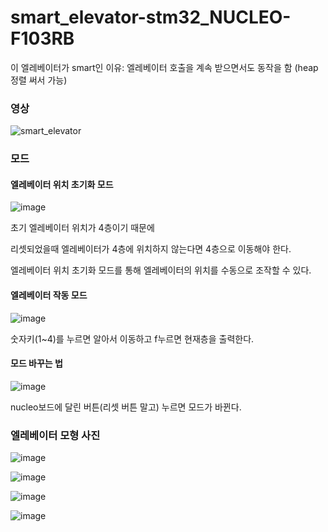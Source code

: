# smart_elevator-stm32_NUCLEO-F103RB

이 엘레베이터가 smart인 이유: 엘레베이터 호출을 계속 받으면서도 동작을 함 (heap 정렬 써서 가능)

### 영상

![smart_elevator](https://github.com/MiiKiyoshi/smart_elevator-stm32_NUCLEO-F103RB/assets/121929511/6e2c1d65-c3ad-47b3-a5b7-2243da03c952)

### 모드

#### 엘레베이터 위치 초기화 모드

![image](https://github.com/MiiKiyoshi/smart_elevator-stm32_NUCLEO-F103RB/assets/121929511/1385bad4-5cae-4d99-9cbf-b9f59e34ba79)

초기 엘레베이터 위치가 4층이기 때문에 

리셋되었을때 엘레베이터가 4층에 위치하지 않는다면 4층으로 이동해야 한다.

엘레베이터 위치 초기화 모드를 통해 엘레베이터의 위치를 수동으로 조작할 수 있다.



#### 엘레베이터 작동 모드

![image](https://github.com/MiiKiyoshi/smart_elevator-stm32_NUCLEO-F103RB/assets/121929511/14f2da67-5cd9-48ad-847d-2d6508d35a79)

숫자키(1~4)를 누르면 알아서 이동하고 f누르면 현재층을 출력한다.

#### 모드 바꾸는 법

![image](https://github.com/MiiKiyoshi/smart_elevator-stm32_NUCLEO-F103RB/assets/121929511/eb951727-19c8-4d60-95cb-c214d4de89ac)

nucleo보드에 달린 버튼(리셋 버튼 말고) 누르면 모드가 바뀐다.

### 엘레베이터 모형 사진

![image](https://github.com/MiiKiyoshi/smart_elevator-stm32_NUCLEO-F103RB/assets/121929511/0cc49afc-9273-49fa-a37a-716bfdaf5d3c)

![image](https://github.com/MiiKiyoshi/smart_elevator-stm32_NUCLEO-F103RB/assets/121929511/4adbffcd-7082-4bcf-b674-10d45b2d288b)

![image](https://github.com/MiiKiyoshi/smart_elevator-stm32_NUCLEO-F103RB/assets/121929511/35538560-9c16-4633-a1bf-8013fab8a24a)

![image](https://github.com/MiiKiyoshi/smart_elevator-stm32_NUCLEO-F103RB/assets/121929511/7e31ab0f-c272-4a6e-a071-154bc946e86e)
